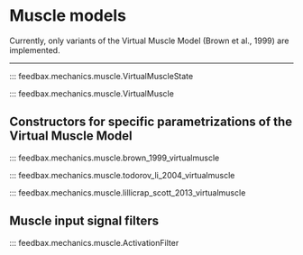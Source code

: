 # Muscle models

Currently, only variants of the Virtual Muscle Model (Brown et al., 1999) are implemented.

---

<!-- ::: feedbax.mechanics.muscle.AbstractMuscleState -->

::: feedbax.mechanics.muscle.VirtualMuscleState

::: feedbax.mechanics.muscle.VirtualMuscle

## Constructors for specific parametrizations of the Virtual Muscle Model

::: feedbax.mechanics.muscle.brown_1999_virtualmuscle

::: feedbax.mechanics.muscle.todorov_li_2004_virtualmuscle

::: feedbax.mechanics.muscle.lillicrap_scott_2013_virtualmuscle

## Muscle input signal filters

::: feedbax.mechanics.muscle.ActivationFilter

